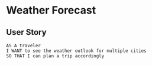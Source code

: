 # Weather Forecast

## User Story

```
AS A traveler
I WANT to see the weather outlook for multiple cities
SO THAT I can plan a trip accordingly
```